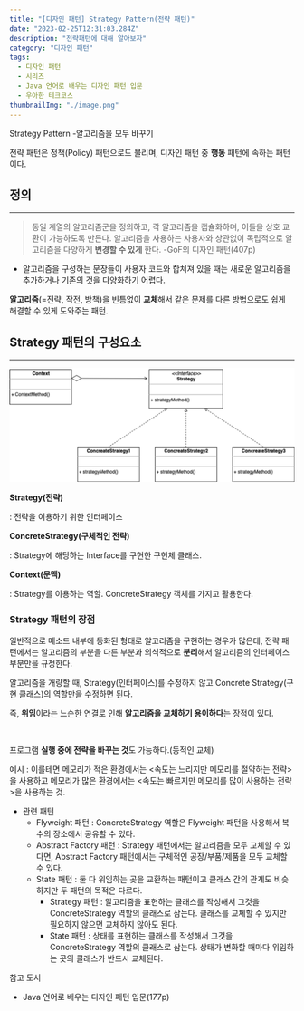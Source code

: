 ```yaml
---
title: "[디자인 패턴] Strategy Pattern(전략 패턴)"
date: "2023-02-25T12:31:03.284Z"
description: "전략패턴에 대해 알아보자"
category: "디자인 패턴"
tags:
  - 디자인 패턴
  - 시리즈
  - Java 언어로 배우는 디자인 패턴 입문
  - 우아한 테크코스
thumbnailImg: "./image.png"
---
```


Strategy Pattern -알고리즘을 모두 바꾸기

전략 패턴은 정책(Policy) 패턴으로도 불리며, 디자인 패턴 중 **행동** 패턴에 속하는 패턴이다.

## 정의

---

> 동일 계열의 알고리즘군을 정의하고, 각 알고리즘을 캡슐화하며, 이들을 상호 교환이 가능하도록 만든다. 알고리즘을 사용하는 사용자와 상관없이 독립적으로 알고리즘을 다양하게 **변경할 수 있게** 한다. -GoF의 디자인 패턴(407p)

- 알고리즘을 구성하는 문장들이 사용자 코드와 합쳐져 있을 때는 새로운 알고리즘을 추가하거나 기존의 것을 다양화하기 어렵다.

**알고리즘**(=전략, 작전, 방책)을 빈틈없이 **교체**해서 같은 문제를 다른 방법으로도 쉽게 해결할 수 있게 도와주는 패턴.

## Strategy 패턴의 구성요소

---

![image.png](./image.png)

**Strategy(전략)**

: 전략을 이용하기 위한 인터페이스

**ConcreteStrategy(구체적인 전략)**

: Strategy에 해당하는 Interface를 구현한 구현체 클래스.

**Context(문맥)**

: Strategy를 이용하는 역할. ConcreteStrategy 객체를 가지고 활용한다.

### Strategy 패턴의 장점

일반적으로 메소드 내부에 동화된 형태로 알고리즘을 구현하는 경우가 많은데, 전략 패턴에서는 알고리즘의 부분을 다른 부분과 의식적으로 **분리**해서 알고리즘의 인터페이스 부분만을 규정한다.

알고리즘을 개량할 때, Strategy(인터페이스)를 수정하지 않고 Concrete Strategy(구현 클래스)의 역할만을 수정하면 된다.

즉, **위임**이라는 느슨한 연결로 인해 **알고리즘을 교체하기 용이하다**는 장점이 있다.

<br/>

프로그램 **실행 중에 전략을 바꾸는 것**도 가능하다.(동적인 교체)

예시 : 이를테면 메모리가 적은 환경에서는 <속도는 느리지만 메모리를 절약하는 전략>을 사용하고 메모리가 많은 환경에서는 <속도는 빠르지만 메모리를 많이 사용하는 전략>을 사용하는 것.

- 관련 패턴
  - Flyweight 패턴 : ConcreteStrategy 역할은 Flyweight 패턴을 사용해서 복수의 장소에서 공유할 수 있다.
  - Abstract Factory 패턴 : Strategy 패턴에서는 알고리즘을 모두 교체할 수 있다면, Abstract Factory 패턴에서는 구체적인 공장/부품/제품을 모두 교체할 수 있다.
  - State 패턴 : 둘 다 위임하는 곳을 교환하는 패턴이고 클래스 간의 관계도 비슷하지만 두 패턴의 목적은 다르다.
    - Strategy 패턴 : 알고리즘을 표현하는 클래스를 작성해서 그것을 ConcreteStrategy 역할의 클래스로 삼는다. 클래스를 교체할 수 있지만 필요하지 않으면 교체하지 않아도 된다.
    - State 패턴 : 상태를 표현하는 클래스를 작성해서 그것을 ConcreteStrategy 역할의 클래스로 삼는다. 상태가 변화할 때마다 위임하는 곳의 클래스가 반드시 교체된다.

<nav>

참고 도서

- Java 언어로 배우는 디자인 패턴 입문(177p)

</nav>
